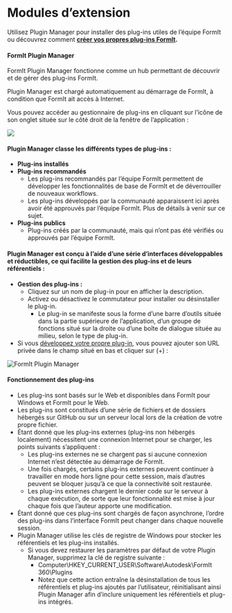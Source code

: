 # Modules d’extension

Utilisez Plugin Manager pour installer des plug-ins utiles de l’équipe FormIt ou découvrez comment [**créer vos propres plug-ins FormIt**](https://formit3d.github.io/FormItExamplePlugins/docs/HowToBuild.html)**.**

#### FormIt Plugin Manager

FormIt Plugin Manager fonctionne comme un hub permettant de découvrir et de gérer des plug-ins FormIt.

Plugin Manager est chargé automatiquement au démarrage de FormIt, à condition que FormIt ait accès à Internet.

Vous pouvez accéder au gestionnaire de plug-ins en cliquant sur l’icône de son onglet située sur le côté droit de la fenêtre de l’application :

![](https://formit3d.github.io/FormItExamplePlugins/docs/images/PluginManagerTab.PNG)

#### Plugin Manager classe les différents types de plug-ins :

* **Plug-ins installés**
* **Plug-ins recommandés**
   * Les plug-ins recommandés par l’équipe FormIt permettent de développer les fonctionnalités de base de FormIt et de déverrouiller de nouveaux workflows.
   * Les plug-ins développés par la communauté apparaissent ici après avoir été approuvés par l’équipe FormIt. Plus de détails à venir sur ce sujet.
* **Plug-ins publics**
   * Plug-ins créés par la communauté, mais qui n’ont pas été vérifiés ou approuvés par l’équipe FormIt.

#### Plugin Manager est conçu à l’aide d’une série d’interfaces développables et réductibles, ce qui facilite la gestion des plug-ins et de leurs référentiels :

* **Gestion des plug-ins :**
   * Cliquez sur un nom de plug-in pour en afficher la description.
   * Activez ou désactivez le commutateur pour installer ou désinstaller le plug-in.
      * Le plug-in se manifeste sous la forme d’une barre d’outils située dans la partie supérieure de l’application, d’un groupe de fonctions situé sur la droite ou d’une boîte de dialogue située au milieu, selon le type de plug-in.
* Si vous [développez votre propre plug-in](https://formit3d.github.io/FormItExamplePlugins/docs/HowToBuild.html), vous pouvez ajouter son URL privée dans le champ situé en bas et cliquer sur \(+\) :

![FormIt Plugin Manager](https://formit3d.github.io/FormItExamplePlugins/docs/images/addNew.png)

#### Fonctionnement des plug-ins

* Les plug-ins sont basés sur le Web et disponibles dans FormIt pour Windows et FormIt pour le Web.
* Les plug-ins sont constitués d’une série de fichiers et de dossiers hébergés sur GitHub ou sur un serveur local lors de la création de votre propre fichier.
* Étant donné que les plug-ins externes \(plug-ins non hébergés localement\) nécessitent une connexion Internet pour se charger, les points suivants s’appliquent :
   * Les plug-ins externes ne se chargent pas si aucune connexion Internet n’est détectée au démarrage de FormIt.
   * Une fois chargés, certains plug-ins externes peuvent continuer à travailler en mode hors ligne pour cette session, mais d’autres peuvent se bloquer jusqu’à ce que la connectivité soit restaurée.
   * Les plug-ins externes chargent le dernier code sur le serveur à chaque exécution, de sorte que leur fonctionnalité est mise à jour chaque fois que l’auteur apporte une modification.
* Étant donné que ces plug-ins sont chargés de façon asynchrone, l’ordre des plug-ins dans l’interface FormIt peut changer dans chaque nouvelle session.
* Plugin Manager utilise les clés de registre de Windows pour stocker les référentiels et les plug-ins installés.
   * Si vous devez restaurer les paramètres par défaut de votre Plugin Manager, supprimez la clé de registre suivante :
      * Computer\HKEY\_CURRENT\_USER\Software\Autodesk\FormIt 360\Plugins
      * Notez que cette action entraîne la désinstallation de tous les référentiels et plug-ins ajoutés par l’utilisateur, réinitialisant ainsi Plugin Manager afin d’inclure uniquement les référentiels et plug-ins intégrés.

